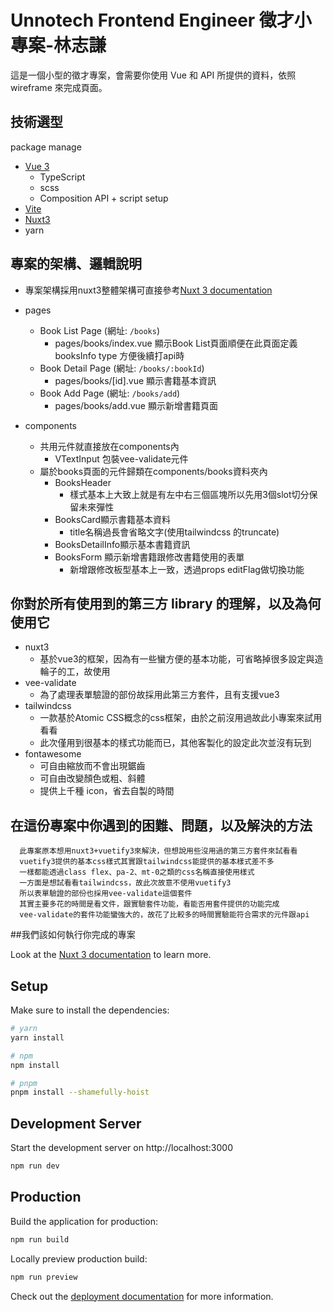 
# Unnotech Frontend Engineer 徵才小專案-林志謙

這是一個小型的徵才專案，會需要你使用 Vue 和 API 所提供的資料，依照 wireframe 來完成頁面。

## 技術選型
package manage
- [Vue 3](https://cn.vuejs.org/)
    - TypeScript
    - scss
    - Composition API + script setup
- [Vite](https://cn.vitejs.dev/guide/)
- [Nuxt3](https://nuxt.com/)
- yarn


## 專案的架構、邏輯說明
- 專案架構採用nuxt3整體架構可直接參考[Nuxt 3 documentation](https://nuxt.com/docs/getting-started/introduction)
- pages
  - Book List Page (網址: `/books`)
     - pages/books/index.vue 顯示Book List頁面順便在此頁面定義booksInfo type 方便後續打api時
  - Book Detail Page (網址: `/books/:bookId`)
     - pages/books/[id].vue 顯示書籍基本資訊
  - Book Add Page (網址: `/books/add`)
     - pages/books/add.vue 顯示新增書籍頁面
 
 - components
    - 共用元件就直接放在components內
      - VTextInput 包裝vee-validate元件
    - 屬於books頁面的元件歸類在components/books資料夾內
      - BooksHeader
        - 樣式基本上大致上就是有左中右三個區塊所以先用3個slot切分保留未來彈性
      - BooksCard顯示書籍基本資料
        - title名稱過長會省略文字(使用tailwindcss 的truncate)
      - BooksDetailInfo顯示基本書籍資訊
      - BooksForm 顯示新增書籍跟修改書籍使用的表單
        - 新增跟修改板型基本上一致，透過props  editFlag做切換功能

## 你對於所有使用到的第三方 library 的理解，以及為何使用它
  - nuxt3
    - 基於vue3的框架，因為有一些蠻方便的基本功能，可省略掉很多設定與造輪子的工，故使用
  - vee-validate
    - 為了處理表單驗證的部份故採用此第三方套件，且有支援vue3
  - tailwindcss
    - 一款基於Atomic CSS概念的css框架，由於之前沒用過故此小專案來試用看看
    - 此次僅用到很基本的樣式功能而已，其他客製化的設定此次並沒有玩到
  - fontawesome 
    - 可自由縮放而不會出現鋸齒
    - 可自由改變顏色或粗、斜體
    - 提供上千種 icon，省去自製的時間
  
  
## 在這份專案中你遇到的困難、問題，以及解決的方法
```
  此專案原本想用nuxt3+vuetify3來解決，但想說用些沒用過的第三方套件來試看看
  vuetify3提供的基本css樣式其實跟tailwindcss能提供的基本樣式差不多
  一樣都能透過class flex、pa-2、mt-0之類的css名稱直接使用樣式
  一方面是想試看看tailwindcss，故此次故意不使用vuetify3
  所以表單驗證的部份也採用vee-validate這個套件
  其實主要多花的時間是看文件，跟實驗套件功能，看能否用套件提供的功能完成
  vee-validate的套件功能蠻強大的，故花了比較多的時間實驗能符合需求的元件跟api
```

##我們該如何執行你完成的專案

Look at the [Nuxt 3 documentation](https://nuxt.com/docs/getting-started/introduction) to learn more.

## Setup

Make sure to install the dependencies:

```bash
# yarn
yarn install

# npm
npm install

# pnpm
pnpm install --shamefully-hoist
```

## Development Server

Start the development server on http://localhost:3000

```bash
npm run dev
```

## Production

Build the application for production:

```bash
npm run build
```

Locally preview production build:

```bash
npm run preview
```

Check out the [deployment documentation](https://nuxt.com/docs/getting-started/deployment) for more information.
